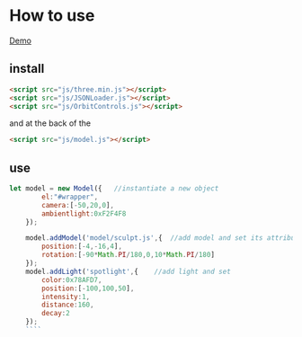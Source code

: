 # How to use


[Demo](http://nanhaibo.com/bbt_tech/webgl/720_model/)


## install

```html
<script src="js/three.min.js"></script>
<script src="js/JSONLoader.js"></script>
<script src="js/OrbitControls.js"></script>
```
and at the back of the <body/>
```html
<script src="js/model.js"></script>
```
## use
```js
let model = new Model({   //instantiate a new object
        el:"#wrapper",
        camera:[-50,20,0],
        ambientlight:0xF2F4F8
    });

    model.addModel('model/sculpt.js',{  //add model and set its attribute
        position:[-4,-16,4],
        rotation:[-90*Math.PI/180,0,10*Math.PI/180]
    });
    model.addLight('spotlight',{    //add light and set
        color:0x78AFD7,
        position:[-100,100,50],
        intensity:1,
        distance:160,
        decay:2
    });
    ````

